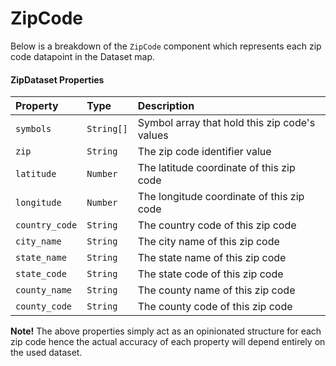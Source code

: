 # ZipCode
Below is a breakdown of the `ZipCode` component which represents each zip code datapoint in the Dataset map.

#### ZipDataset Properties
| Property  | Type     | Description                |
| :-------- | :------- | :------------------------- |
| `symbols` | `String[]`  | Symbol array that hold this zip code's values |
| `zip` | `String`  | The zip code identifier value |
| `latitude` | `Number`  | The latitude coordinate of this zip code |
| `longitude` | `Number`  | The longitude coordinate of this zip code |
| `country_code` | `String`  | The country code of this zip code |
| `city_name` | `String`  | The city name of this zip code |
| `state_name` | `String`  | The state name of this zip code |
| `state_code` | `String`  | The state code of this zip code |
| `county_name` | `String`  | The county name of this zip code |
| `county_code` | `String`  | The county code of this zip code |

**Note!** The above properties simply act as an opinionated structure for each zip code hence the actual accuracy of each property will depend entirely on the used dataset.